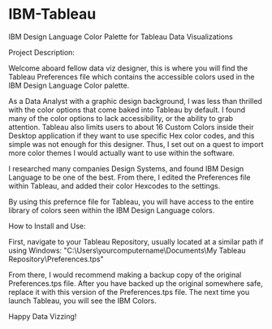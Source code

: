 # IBM-Tableau
IBM Design Language Color Palette for Tableau Data Visualizations

Project Description:

Welcome aboard fellow data viz designer, this is where you will find the Tableau Preferences file which contains the accessible colors used in the IBM Design Language Color palette.

As a Data Analyst with a graphic design background, I was less than thrilled with the color options that come baked into Tableau by default. I found many of the color options to lack accessibility, or the ability to grab attention. Tableau also limits users to about 16 Custom Colors inside their Desktop application if they want to use specific Hex color codes, and this simple was not enough for this designer. Thus, I set out on a quest to import more color themes I would actually want to use within the software.

I researched many companies Design Systems, and found IBM Design Language to be one of the best. From there, I edited the Preferences file within Tableau, and added their color Hexcodes to the settings.

By using this prefernce file for Tableau, you will have access to the entire library of colors seen within the IBM Design Language colors.

How to Install and Use: 

First, navigate to your Tableau Repository, usually located at a similar path if using Windows: 
"C:\Users\yourcomputername\Documents\My Tableau Repository\Preferences.tps"

From there, I would recommend making a backup copy of the original Preferences.tps file. After you have backed up the original somewhere safe, replace it with this version of the Preferences.tps file. The next time you launch Tableau, you will see the IBM Colors.

Happy Data Vizzing!
